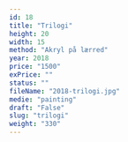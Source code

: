 ```yaml
---
id: 18
title: "Trilogi"
height: 20
width: 15
method: "Akryl på lærred"
year: 2018
price: "1500"
exPrice: ""
status: ""
fileName: "2018-trilogi.jpg"
medie: "painting"
draft: "False"
slug: "trilogi"
weight: "330"
---
```

